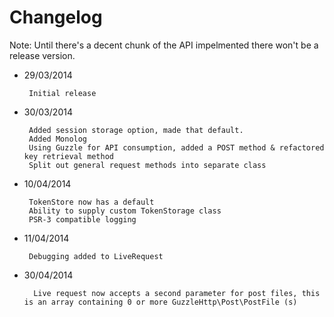# Changelog

Note: Until there's a decent chunk of the API impelmented there won't be a release version.

 - 29/03/2014

        Initial release

 - 30/03/2014

        Added session storage option, made that default.
        Added Monolog
        Using Guzzle for API consumption, added a POST method & refactored key retrieval method
        Split out general request methods into separate class

 - 10/04/2014

        TokenStore now has a default
        Ability to supply custom TokenStorage class
        PSR-3 compatible logging

 - 11/04/2014
        
        Debugging added to LiveRequest

- 30/04/2014
        
        Live request now accepts a second parameter for post files, this is an array containing 0 or more GuzzleHttp\Post\PostFile (s)